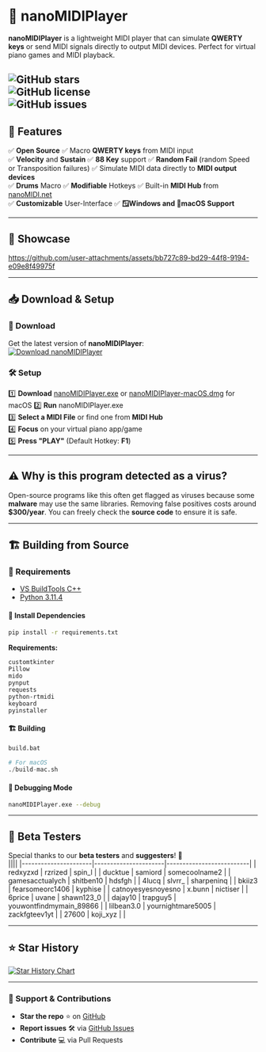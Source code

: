 
# 🎹 nanoMIDIPlayer  

**nanoMIDIPlayer** is a lightweight MIDI player that can simulate **QWERTY keys** or send MIDI signals directly to output MIDI devices. Perfect for virtual piano games and MIDI playback.  

![GitHub stars](https://img.shields.io/github/stars/NotHammer043/nanoMIDIPlayer?style=for-the-badge)  
![GitHub license](https://img.shields.io/github/license/NotHammer043/nanoMIDIPlayer?style=for-the-badge)  
![GitHub issues](https://img.shields.io/github/issues/NotHammer043/nanoMIDIPlayer?style=for-the-badge)  
---

## 🚀 Features  
✅ **Open Source**
✅ Macro **QWERTY keys** from MIDI input  
✅ **Velocity** and **Sustain**
✅ **88 Key** support
✅ **Random Fail** (random Speed or Transposition failures)
✅ Simulate MIDI data directly to **MIDI output devices**  
✅ **Drums** Macro
✅ **Modifiable** Hotkeys
✅ Built-in **MIDI Hub** from [nanoMIDI.net](https://nanomidi.net)  
✅ **Customizable** User-Interface
✅ **🪟Windows and 🍏macOS Support**

---

## 📸 Showcase  

https://github.com/user-attachments/assets/bb727c89-bd29-44f8-9194-e09e8f49975f

---

## 📥 Download & Setup  
### 🔹 Download  
Get the latest version of **nanoMIDIPlayer**:  
[![Download nanoMIDIPlayer](https://img.shields.io/github/downloads/NotHammer043/nanoMIDIPlayer/total?style=for-the-badge)](https://github.com/NotHammer043/nanoMIDIPlayer/releases)  

### 🛠️ Setup  
1️⃣ **Download** [nanoMIDIPlayer.exe](https://github.com/NotHammer043/nanoMIDIPlayer/releases)  or [nanoMIDIPlayer-macOS.dmg](https://github.com/NotHammer043/nanoMIDIPlayer/releases) for macOS
2️⃣ **Run** nanoMIDIPlayer.exe  
3️⃣ **Select a MIDI File** or find one from **MIDI Hub**  
4️⃣ **Focus** on your virtual piano app/game  
5️⃣ **Press "PLAY"** (Default Hotkey: **F1**)  

---
## ⚠️ Why is this program detected as a virus?  
Open-source programs like this often get flagged as viruses because some **malware** may use the same libraries. Removing false positives costs around **$300/year**. You can freely check the **source code** to ensure it is safe.  

---

## 🏗️ Building from Source  
### 🔧 Requirements  
- [VS BuildTools C++](https://visualstudio.microsoft.com/visual-cpp-build-tools/)  
- [Python 3.11.4](https://www.python.org/ftp/python/3.11.4/python-3.11.4-amd64.exe)  

#### 📌 Install Dependencies  
```bash
pip install -r requirements.txt
```
**Requirements:**  
```
customtkinter  
Pillow  
mido  
pynput  
requests  
python-rtmidi
keyboard  
pyinstaller
```
  
#### 🏗️ Building
```bash
build.bat
```
```python
# For macOS
./build-mac.sh
```

#### 🐞 Debugging Mode  
```bash
nanoMIDIPlayer.exe --debug
```

---

## 🧪 Beta Testers  
Special thanks to our **beta testers** and **suggesters**! 🎉  
||||
|----------------------|----------------------|--------------------------|
| redxyzxd            | rzrized              | spin_l                   |
| ducktue             | samiord              | somecoolname2            |
| gamesacctualych     | shitben10            | hdsfgh                   |
| 4lucq               | slvrr_               | sharpeninq               |
| bkiiz3              | fearsomeorc1406      | kyphise                  |
| catnoyesyesnoyesno  | x.bunn               | nictiser                 |
| 6price              | uvane                | shawn123_0               |
| dajay10             | trapguy5             | youwontfindmymain_89866  |
| lilbean3.0          | yournightmare5005    | zackfgteev1yt            |
| 27600               | koji_xyz             |                          |

---

## ⭐ Star History  
[![Star History Chart](https://api.star-history.com/svg?repos=NotHammer043/nanoMIDIPlayer&type=Date)](https://star-history.com/#NotHammer043/nanoMIDIPlayer&Date)  

---

### 💖 Support & Contributions  
- **Star the repo** ⭐ on [GitHub](https://github.com/NotHammer043/nanoMIDIPlayer)  
- **Report issues** 🛠️ via [GitHub Issues](https://github.com/NotHammer043/nanoMIDIPlayer/issues)  
- **Contribute** 💻 via Pull Requests  
